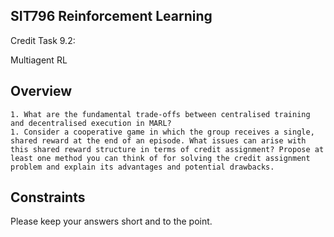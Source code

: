 ## SIT796 Reinforcement Learning

Credit Task 9.2:

Multiagent RL

## Overview

    1. What are the fundamental trade-offs between centralised training and decentralised execution in MARL?
    1. Consider a cooperative game in which the group receives a single, shared reward at the end of an episode. What issues can arise with this shared reward structure in terms of credit assignment? Propose at least one method you can think of for solving the credit assignment problem and explain its advantages and potential drawbacks.

## Constraints

Please keep your answers short and to the point.